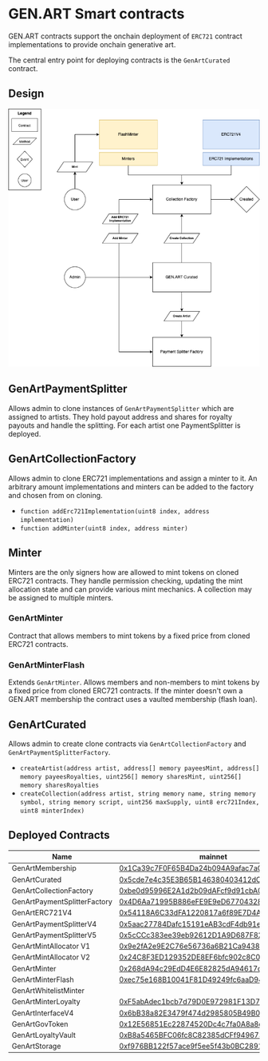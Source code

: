 # GEN.ART Smart contracts

GEN.ART contracts support the onchain deployment of `ERC721` contract implementations to provide onchain generative art.

The central entry point for deploying contracts is the `GenArtCurated` contract.

## Design

![gen.art](design.png "GEN.ART smart contract design")

## GenArtPaymentSplitter

Allows admin to clone instances of `GenArtPaymentSplitter` which are assigned to artists.
They hold payout address and shares for royalty payouts and handle the splitting. For each artist one PaymentSplitter is deployed.

## GenArtCollectionFactory

Allows admin to clone ERC721 implementations and assign a minter to it. An arbitrary amount implementations and minters can be added to the factory and chosen from on cloning.

- `function addErc721Implementation(uint8 index, address implementation)`
- `function addMinter(uint8 index, address minter)`

## Minter

Minters are the only signers how are allowed to mint tokens on cloned ERC721 contracts. They handle permission checking, updating the mint allocation state and can provide various mint mechanics. A collection may be assigned to multiple minters.

### GenArtMinter

Contract that allows members to mint tokens by a fixed price from cloned ERC721 contracts.

### GenArtMinterFlash

Extends `GenArtMinter`. Allows members and non-members to mint tokens by a fixed price from cloned ERC721 contracts. If the minter doesn't own a GEN.ART membership the contract uses a vaulted membership (flash loan).

## GenArtCurated

Allows admin to create clone contracts via `GenArtCollectionFactory` and `GenArtPaymentSplitterFactory`.

- `createArtist(address artist, address[] memory payeesMint, address[] memory payeesRoyalties, uint256[] memory sharesMint, uint256[] memory sharesRoyalties `
- `createCollection(address artist, string memory name, string memory symbol, string memory script, uint256 maxSupply, uint8 erc721Index, uint8 minterIndex)`

## Deployed Contracts

| Name                         | mainnet                                                                                                               | goerli                                                                                                                                                               |
| ---------------------------- | --------------------------------------------------------------------------------------------------------------------- | -------------------------------------------------------------------------------------------------------------------------------------------------------------------- |
| GenArtMembership               | [0x1Ca39c7F0F65B4Da24b094A9afac7aCf626B7f38](https://etherscan.io/address/0x1Ca39c7F0F65B4Da24b094A9afac7aCf626B7f38) | [0x8E0414D4714fA11DC7c6F6ff80f19B2b555FcD06](https://goerli.etherscan.io/address/0x8E0414D4714fA11DC7c6F6ff80f19B2b555FcD06)                                         |
| GenArtCurated                | [0x5cde7e4c35E3B65B146380403412dC2ef206A75d](https://etherscan.io/address/0x5cde7e4c35E3B65B146380403412dC2ef206A75d) | [0xA0218F26260D84eEfC385769516342d9b589dc5B](https://goerli.etherscan.io/address/0xA0218F26260D84eEfC385769516342d9b589dc5B)                                         |
| GenArtCollectionFactory      | [0xbe0d95996E2A1d2b09dAFcf9d91cbA0b81245bDF](https://etherscan.io/address/0xbe0d95996E2A1d2b09dAFcf9d91cbA0b81245bDF) | [0xd818F23De2436c80f28fC2FB444C531417c8b637](https://goerli.etherscan.io/address/0xd818F23De2436c80f28fC2FB444C531417c8b637)                                         |
| GenArtPaymentSplitterFactory | [0x4D6Aa71995B886eFE9E9eD67704328fEeF931807](https://etherscan.io/address/0x4D6Aa71995B886eFE9E9eD67704328fEeF931807) | [0xfe8BcC8e94603c7e46CA8347e9284C7CdC45742E](https://goerli.etherscan.io/address/0xfe8BcC8e94603c7e46CA8347e9284C7CdC45742E)                                         |
| GenArtERC721V4               | [0x54118A6C33dFA1220817a6f89E7D4A4c57dE835f](https://etherscan.io/address/0x54118A6C33dFA1220817a6f89E7D4A4c57dE835f) | [0x2DA758a91F94c9c32269bE5772E82262E64F7113](https://goerli.etherscan.io/address/0x2DA758a91F94c9c32269bE5772E82262E64F7113)                                         |
| GenArtPaymentSplitterV4      | [0x5aac27784Dafc15191eAB3cdF4db91e7dF9CC830](https://etherscan.io/address/0x5aac27784Dafc15191eAB3cdF4db91e7dF9CC830) | [0xd2baebC0d616C64Ff870dE3Bb345238cb93a26Bb](https://goerli.etherscan.io/address/0xd2baebC0d616C64Ff870dE3Bb345238cb93a26Bb)                                         |
| GenArtPaymentSplitterV5      | [0x5cCCc383ee39eb92612D1A9D687F82808763EAa2](https://etherscan.io/address/0x5cccc383ee39eb92612d1a9d687f82808763eaa2#code) | [0x5aFc19450eA7AaE7f1845B795B17136d39b48Cfd](https://goerli.etherscan.io/address/0x5aFc19450eA7AaE7f1845B795B17136d39b48Cfd)                                         |
| GenArtMintAllocator V1         | [0x9e2fA2e9E2C76e56736a6B21Ca94389846EA2553](https://etherscan.io/address/0x9e2fA2e9E2C76e56736a6B21Ca94389846EA2553) | [0xd9B9884E3Db4B8FCfBc7a53D80b44D114b5642ef](https://goerli.etherscan.io/address/0xd9B9884E3Db4B8FCfBc7a53D80b44D114b5642ef)                                         |
| GenArtMintAllocator V2         | [0x24C8F3ED129352DE8EF6bfc902c8C0C1D3F08d6d](https://etherscan.io/address/0x24C8F3ED129352DE8EF6bfc902c8C0C1D3F08d6d) | [0x420Dfd6d37dDaB4707B1363602eDDeC49B482D75](https://goerli.etherscan.io/address/0x420Dfd6d37dDaB4707B1363602eDDeC49B482D75)                                         |
| GenArtMinter                 | [0x268dA94c29EdD4E6E82825dA94617dAE2eB6FD47](https://etherscan.io/address/0x268dA94c29EdD4E6E82825dA94617dAE2eB6FD47) | [0x02102D9698Ba85d89Ff16A458e474832022c52cd](https://goerli.etherscan.io/address/0x02102D9698Ba85d89Ff16A458e474832022c52cd)                                         |
| GenArtMinterFlash            | [0xec75e168B10041F81D49249fc6aaD94983DFb37C](https://etherscan.io/address/0xec75e168B10041F81D49249fc6aaD94983DFb37C) | [0xc8d342d855e75F6913618C7BFFe3c52DB4caC9a3](https://goerli.etherscan.io/address/0xc8d342d855e75F6913618C7BFFe3c52DB4caC9a3)                                         |
| GenArtWhitelistMinter        |  | [0xF63E470433FbD333c4a4BC6dB32a152C5a07f170](https://goerli.etherscan.io/address/0xF63E470433FbD333c4a4BC6dB32a152C5a07f170) |
| GenArtMinterLoyalty        | [0xF5abAdec1bcb7d79D0E972981F13D731D5d06aA8](https://etherscan.io/address/0xf5abadec1bcb7d79d0e972981f13d731d5d06aa8) | [0x98cE107F8f1Bf8167eF88c5f14BC3E9d954D7e19](https://goerli.etherscan.io/address/0x98cE107F8f1Bf8167eF88c5f14BC3E9d954D7e19) |
| GenArtInterfaceV4        | [0x6bB38a82E3479f474d2985805B49B04881d8203c](https://etherscan.io/address/0x6bb38a82e3479f474d2985805b49b04881d8203c) | [0x44897375074ccd9d99f6c08e61adeab4a3910723](https://goerli.etherscan.io/address/0x44897375074ccd9d99f6c08e61adeab4a3910723) |
| GenArtGovToken        | [0x12E56851Ec22874520Dc4c7fa0A8a8d7DBa1BaC8](https://etherscan.io/address/0x12E56851Ec22874520Dc4c7fa0A8a8d7DBa1BaC8) | [0xcee4b255a5c4644f5052f728200903a729d75084](https://goerli.etherscan.io/address/0xcee4b255a5c4644f5052f728200903a729d75084) |
| GenArtLoyaltyVault        | [0xB8a5465BFC06fc8C82385dCFf949673D7b068D1a](https://etherscan.io/address/0xb8a5465bfc06fc8c82385dcff949673d7b068d1a) | [0xa956bE20b31DB59f78d640d4Df188600dF72B069](https://goerli.etherscan.io/address/0xa956bE20b31DB59f78d640d4Df188600dF72B069) |
| GenArtStorage        | [0xf976BB122f57ace9f5ee5f43b0BC289144D62356](https://etherscan.io/address/0xf976bb122f57ace9f5ee5f43b0bc289144d62356) | [0x802104eAB554C716cf2014d55aE968C06f0b8ec8](https://goerli.etherscan.io/address/0x802104eAB554C716cf2014d55aE968C06f0b8ec8) |
